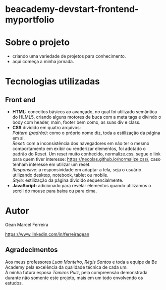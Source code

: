 # beacademy-devstart-frontend-myportfolio

# Sobre o projeto
 - criando uma variedade de projetos para conhecimento.
 - aqui começa a minha jornada.

# Tecnologias utilizadas
## Front end
- <strong>HTML:</strong> conceitos básicos ao avançado, no qual foi utilizado semântica do HLML5, criando alguns motores de buca com a meta tags e divindo o body com header, main, footer bem como, as suas div e class.
- <strong>CSS</strong> dividido em quatro arquivos: <br>
 <em>Pattern (padrão):</em> como o próprio nome diz, toda a estilização da página em si. <br>
 <em>Reset:</em> com a inconsistência dos navegadores em não ter o mesmo comportamento em exibir ou renderizar elementos, foi adotado o padrão do Reset. Um reset muito conhecido, normalize.css, segue o link para quem tiver interesse: https://necolas.github.io/normalize.css/, caso tenham interesse em utilizar um reset. <br>
 <em>Responsive:</em> a responsividade em adaptar a tela, seja o usuário utilizando desktop, notebook, tablet ou mobile. <br>
 <em>Style:</em> estilização da página dividido sequencialmente.
- <strong>JavaScript:</strong> adicionado para revelar elementos quando utilizamos o scroll do mouse para baixa ou para cima.


# Autor

Gean Marcel Ferreira

https://www.linkedin.com/in/ferreiragean

## Agradecimentos
Aos meus professores <i>Luan Monteiro</i>, <i>Régis Santos</i> e toda a equipe da Be Academy pela excelência da qualidade técnica de cada um. <br>
Á minha futura esposa <i>Tamires Pulz</i>, pela compreensão demonstrada durante não somente este projeto, mais em um todo envolvendo os estudos.
